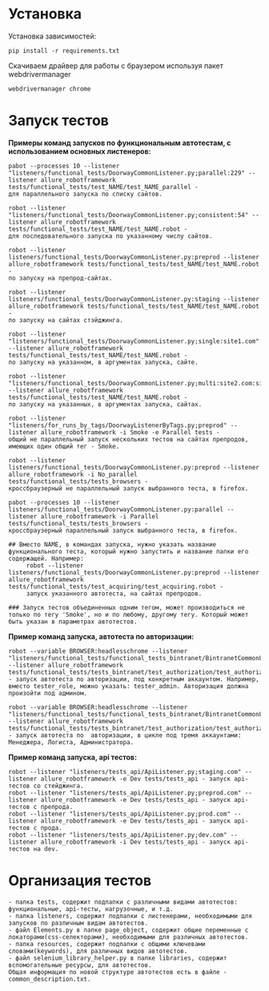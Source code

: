 # Установка


Установка зависимостей:

    pip install -r requirements.txt
    

Скачиваем драйвер для работы с браузером используя пакет webdrivermanager

    webdrivermanager chrome

# Запуск тестов
**Примеры команд запусков по функциональным автотестам, с использованием основных листенеров:**    
    
    pabot --processes 10 --listener "listeners/functional_tests/DoorwayCommonListener.py;parallel:229" --listener allure_robotframework tests/functional_tests/test_NAME/test_NAME_parallel - 
    для параллельного запуска по списку сайтов. 
    
    robot --listener "listeners/functional_tests/DoorwayCommonListener.py;consistent:54" --listener allure_robotframework tests/functional_tests/test_NAME/test_NAME.robot - 
    для последовательного запуска по указанному числу сайтов.  
        
    robot --listener listeners/functional_tests/DoorwayCommonListener.py:preprod --listener allure_robotframework tests/functional_tests/test_NAME/test_NAME.robot - 
    по запуску на препрод-сайтах.
    
    robot --listener listeners/functional_tests/DoorwayCommonListener.py:staging --listener allure_robotframework tests/functional_tests/test_NAME/test_NAME.robot - 
    по запуску на сайтах стэйджинга.
    
    robot --listener "listeners/functional_tests/DoorwayCommonListener.py;single:site1.com" --listener allure_robotframework tests/functional_tests/test_NAME/test_NAME.robot - 
    по запуску на указанном, в аргументах запуска, сайте.
    
    robot --listener "listeners/functional_tests/DoorwayCommonListener.py;multi:site2.com:site3.com" --listener allure_robotframework tests/functional_tests/test_NAME/test_NAME.robot - 
    по запуску на указанных, в аргументах запуска, сайтах.
    
    robot --listener "listeners/for_runs_by_tags/DoorwayListenerByTags.py;preprod" --listener allure_robotframework -i Smoke -e Parallel tests - 
    общий не параллельный запуск нескольких тестов на сайтах препродов, имеющих один общий тег - Smoke.
    
    robot --listener listeners/functional_tests/DoorwayCommonListener.py:preprod --listener allure_robotframework -i No_parallel tests/functional_tests/tests_browsers - 
    кроссбраузерный не параллельный запуск выбранного теста, в firefox. 
    
    pabot --processes 10 --listener listeners/functional_tests/DoorwayCommonListener.py:parallel --listener allure_robotframework -i Parallel tests/functional_tests/tests_browsers - 
    кроссбраузерный параллельный запуск выбранного теста, в firefox.
    
    ## Вместо NAME, в командах запуска, нужно указать название функционального теста, который нужно запустить и название папки его содержащей. Например:
         robot --listener listeners/functional_tests/DoorwayCommonListener.py:preprod --listener allure_robotframework tests/functional_tests/test_acquiring/test_acquiring.robot - 
         запуск указанного автотеста, на сайтах препродов. 
    
    ### Запуск тестов объединенных одним тегом, может производиться не только по тегу 'Smoke', но и по любому, другому тегу. Который может быть указан в параметрах автотестов. 


**Пример команд запуска, автотеста по авторизации:**

    robot --variable BROWSER:headlesschrome --listener "listeners/functional_tests/functional_tests_bintranet/BintranetCommonListener.py;tester_role" --listener allure_robotframework tests/functional_tests/tests_bintranet/test_authorization/test_authorization.robot - запуск автотеста по авторизации, под конкретным аккаунтом. Например, вместо tester_role, можно указать: tester_admin. Авторизация должна произойти под админом.

    robot --variable BROWSER:headlesschrome --listener "listeners/functional_tests/functional_tests_bintranet/BintranetCommonListener.py;main" --listener allure_robotframework tests/functional_tests/tests_bintranet/test_authorization/test_authorization.robot - запуск автотеста по  авторизации, в цикле под тремя аккаунтами: Менеджера, Логиста, Администратора.


**Пример команд запуска, api тестов:**

    robot --listener "listeners/tests_api/ApiListener.py;staging.com" --listener allure_robotframework -e Dev tests/tests_api - запуск api-тестов со стейджинга.
    robot --listener "listeners/tests_api/ApiListener.py;preprod.com" --listener allure_robotframework -e Dev tests/tests_api - запуск api-тестов с препрода.
    robot --listener "listeners/tests_api/ApiListener.py;prod.com" --listener allure_robotframework -e Dev tests/tests_api - запуск api-тестов с прода.
    robot --listener "listeners/tests_api/ApiListener.py;dev.com" --listener allure_robotframework -i Dev tests/tests_api - запуск api-тестов на dev.
              
              
# Организация тестов
    - папка tests, содержит подпапки с различными видами автотестов: функциональные, api-тесты, нагрузочные, и т.д. 
    - папка listeners, содержит подпапки с листенерами, необходимыми для запусков по различным видам автотестов.
    - файл Elements.py в папке page_object, содержит общие переменные с локаторами(css-селекторами), необходимыми для различных автотестов.
    - папка resources, содержит подпапки с общими ключевами словами(keywords), для различных видов автотестов.	
    - файл selenium_library_helper.py в папке libraries, содержит вспомогательные ресурсы, для автотестов.
    Общая информация по новой структуре автотестов есть в файле - common_description.txt.


